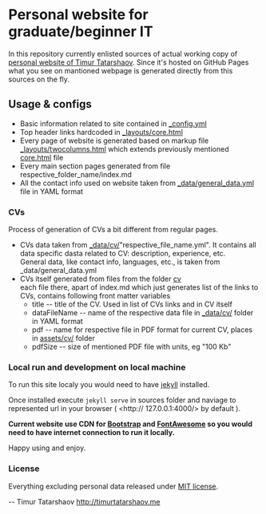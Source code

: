 # Personal website for graduate/beginner IT

In this repository currently enlisted sources of actual working copy of [personal website of Timur Tatarshaov](http://timurtatarshaov.me).
Since it's hosted on GitHub Pages what you see on mantioned webpage is generated directly from this sources on the fly.

## Usage & configs

- Basic information related to site contained in [_config.yml](_config.yml)
- Top header links hardcoded in [_layouts/core.html](_layouts/core.html)
- Every page of website is generated based on markup file [_layouts/twocolumns.html](_layouts/twocolumns.html) which extends previously mentioned [core.html](_layouts/core.html) file
- Every main section pages generated from file respective_folder_name/index.md
- All the contact info used on website taken from [_data/general_data.yml](_data/general_data.yml) file in YAML format

### CVs

Process of generation of CVs a bit different from regular pages.

- CVs data taken from [_data/cv/](_data/cv/)"respective_file_name.yml". It contains all data specific dasta related to CV: description, experience, etc.  
General data, like contact info, languages, etc., is taken from _data/general_data.yml
- CVs itself generated from files from the folder [cv](cv)  
each file there, apart of index.md which just generates list of the links to CVs, contains following front matter variables  
  - title -- title of the CV. Used in list of CVs links and in CV itself   
  - dataFileName -- name of the respective data file in [_data/cv/](_data/cv/) folder in YAML format  
  - pdf -- name for respective file in PDF format for current CV, places in [assets/cv/](assets/cv/) folder
  - pdfSize -- size of mentioned PDF file with units, eg "100 Kb"
  
### Local run and development on local machine
To run this site localy you would need to have [jekyll](http://jekyllrb.com) installed.

Once installed execute `jekyll serve` in sources folder and naviage to represented url in your browser ( <http:// 127.0.0.1:4000/> by default ). 

__Current website use CDN for [Bootstrap](http://getbootstrap.com) and [FontAwesome](http://fontawesome.io/) so you would need to have internet connection to run it locally.__  

Happy using and enjoy.

### License
Everything excluding personal data released under [MIT license](LICENSE).

--
Timur Tatarshaov
<http://timurtatarshaov.me> 

